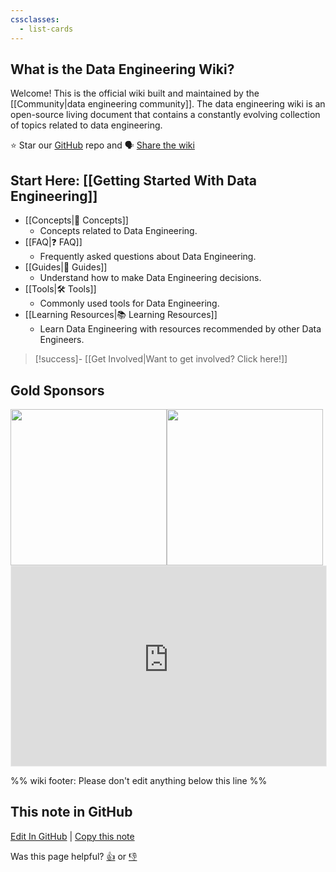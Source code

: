 ```yaml
---
cssclasses:
  - list-cards
---
```


## What is the Data Engineering Wiki?

Welcome! This is the official wiki built and maintained by the [[Community|data engineering community]]. The data engineering wiki is an open-source living document that contains a constantly evolving collection of topics related to data engineering.

⭐ Star our [GitHub](https://github.com/data-engineering-community/data-engineering-wiki) repo and 🗣️ [Share the wiki](https://www.linkedin.com/shareArticle?mini=true&url=https://dataengineering.wiki/Index)

## Start Here: [[Getting Started With Data Engineering]]

- [[Concepts|💭 Concepts]]
	- Concepts related to Data Engineering.
- [[FAQ|❓ FAQ]]
	- Frequently asked questions about Data Engineering.
- [[Guides|🧭 Guides]]
	- Understand how to make Data Engineering decisions.
- [[Tools|🛠️ Tools]]
	- Commonly used tools for Data Engineering.
- [[Learning Resources|📚 Learning Resources]]
	- Learn Data Engineering with resources recommended by other Data Engineers.

> [!success]- [[Get Involved|Want to get involved? Click here!]]

## Gold Sponsors

<div class="sponsors-gold" style="display: flex; flex-wrap: wrap;">
	<a href="https://dataengjobs.com/">
	    <img src="https://avatars.githubusercontent.com/u/109050594?v=4" width=250>
	</a>
	<a href="https://greatexpectations.io/cloud/?utm_source=reddit&utm_medium=sponsored&utm_campaign=r-dataengineering&utm_content=cloud-signup">
	    <img src="https://raw.githubusercontent.com/data-engineering-community/data-engineering-wiki/41d72633bf4c6fea9f1d073f590dfc7d331359b4/Assets/great-expectations-logo.svg" width=250>
	</a>
</div>

</div>


<iframe src="https://dataengineeringcommunity.substack.com/embed" width="100%" height="320" style="border:1px solid #EEE; background:white;" frameborder="0" scrolling="no"></iframe>


%% wiki footer: Please don't edit anything below this line %%

## This note in GitHub

<span class="git-footer">[Edit In GitHub](https://github.dev/data-engineering-community/data-engineering-wiki/blob/main/Index.md "git-hub-edit-note") | [Copy this note](https://raw.githubusercontent.com/data-engineering-community/data-engineering-wiki/main/Index.md "git-hub-copy-note")</span>

<span class="git-footer">Was this page helpful?
[👍](https://tally.so/r/mOaxjk?rating=Yes&url=https://dataengineering.wiki/Index) or [👎](https://tally.so/r/mOaxjk?rating=No&url=https://dataengineering.wiki/Index)</span>

